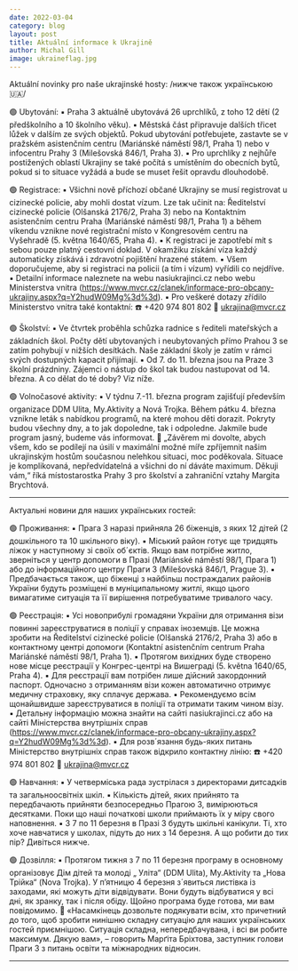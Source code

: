 ```yaml
---
date: 2022-03-04
category: blog
layout: post
title: Aktuální informace k Ukrajině
author: Michal Gill
image: ukraineflag.jpg
---
```


Aktuální novinky pro naše ukrajinské hosty:
/нижче також українською🇺🇦/

🟢 Ubytování:
▪️ Praha 3 aktuálně ubytovává 26 uprchlíků, z toho 12 dětí (2 předškolního a 10 školního věku).
▪️ Městská část připravuje dalších třicet lůžek v dalším ze svých objektů. Pokud ubytování potřebujete, zastavte se v pražském asistenčním centru (Mariánské náměstí 98/1, Praha 1) nebo v infocentru Prahy 3 (Milešovská 846/1, Praha 3).
▪️ Pro uprchlíky z nejhůře postižených oblastí Ukrajiny se také počítá s umístěním do obecních bytů, pokud si to situace vyžádá a bude se muset řešit opravdu dlouhodobě.

🟢 Registrace:
▪️ Všichni nově příchozí občané Ukrajiny se musí registrovat u cizinecké policie, aby mohli dostat vízum. Lze tak učinit na:
Ředitelství cizinecké policie (Olšanská 2176/2, Praha 3) nebo
na Kontaktním asistenčním centru Praha (Mariánské náměstí 98/1, Praha 1)
a během víkendu vznikne nové registrační místo v Kongresovém centru na Vyšehradě (5. května 1640/65, Praha 4).
▪️ K registraci je zapotřebí mít s sebou pouze platný cestovní doklad. V okamžiku získání víza každý automaticky získává i zdravotní pojištění hrazené státem.
▪️ Všem doporučujeme, aby si registraci na policii (a tím i vízum) vyřídili co nejdříve.
▪️ Detailní informace naleznete na webu nasiukrajinci.cz nebo webu Ministerstva vnitra (https://www.mvcr.cz/clanek/informace-pro-obcany-ukrajiny.aspx?q=Y2hudW09Mg%3d%3d).
▪️ Pro veškeré dotazy zřídilo Ministerstvo vnitra také kontaktní:
☎️ +420 974 801 802
📧 ukrajina@mvcr.cz

🟢 Školství:
▪️ Ve čtvrtek proběhla schůzka radnice s řediteli mateřských a základních škol.
Počty dětí ubytovaných i neubytovaných přímo Prahou 3 se zatím pohybují v nižších desítkách. Naše základní školy je zatím v rámci svých dostupných kapacit přijímají.
▪️ Od 7. do 11. března jsou na Praze 3 školní prázdniny. Zájemci o nástup do škol tak budou nastupovat od 14. března. A co dělat do té doby? Viz níže.

🟢 Volnočasové aktivity:
▪️ V týdnu 7.-11. března program zajišťují především organizace DDM Ulita, My.Aktivity a Nová Trojka. Během pátku 4. března vznikne leták s nabídkou programů, na které mohou děti dorazit. Pokryty budou všechny dny, a to jak dopoledne, tak i odpoledne. Jakmile bude program jasný, budeme vás informovat.
💬 „Závěrem mi dovolte, abych všem, kdo se podílejí na úsilí v maximální možné míře zpříjemnit našim ukrajinským hostům současnou nelehkou situaci, moc poděkovala. Situace je komplikovaná, nepředvídatelná a všichni do ní dáváte maximum. Děkuji vám,“ říká místostarostka Prahy 3 pro školství a zahraniční vztahy Margita Brychtová.

---------------------

Актуальні новини для наших українських гостей:

🟢 Проживання:
▪️ Прага 3 наразі прийняла 26 біженців, з яких 12 дітей (2 дошкільного та 10 шкільного віку).
▪️ Міський район готує ще тридцять ліжок у наступному зі своїх об´єктів. Якщо вам потрібне житло, зверніться у центр допомоги в Празі (Mariánské náměstí 98/1, Прага 1) або до інформаційного центру Праги 3 (Milešovská 846/1, Prague 3).
▪️ Предбачається також, що біженці з найбільш постраждалих районів України  будуть розміщені в муніципальному житлі, якщо цього вимагатиме ситуація та її вирішення потребуватиме тривалого часу.

🟢 Реєстрація:
▪️ Усі новоприбулі громадяни України для отримання візи повинні зареєструватися в поліції у справах іноземців. Це можна зробити на
Ředitelství cizinecké policie (Olšanská 2176/2, Praha 3) або 
в контактному центрі допомоги (Kontaktní asistenčním centrum Praha Mariánské náměstí 98/1, Praha 1).
▪️ Протягом вихідних буде створено нове місце реєстрації у Конгрес-центрі на Вишеграді (5. května 1640/65, Praha 4).
▪️ Для реєстрації вам потрібен лише дійсний закордонний паспорт. Одночасно з отриманням візи кожен автоматично отримує медичну страховку, яку сплачує держава.
▪️ Рекомендуємо всім щонайшвидше зареєструватися в поліції та отримати таким чином візу.
▪️ Детальну інформацію можна знайти на сайті nasiukrajinci.cz або на сайті Міністерства внутрішніх справ (https://www.mvcr.cz/clanek/informace-pro-obcany-ukrajiny.aspx?q=Y2hudW09Mg%3d%3d).
▪️ Для розв´язання будь-яких питань Міністерство внутрішніх справ також відкрило контактну лінію:
☎️ +420 974 801 802
📧 ukrajina@mvcr.cz

🟢 Навчання:
▪️ У четверміська рада зустрілася з директорами дитсадків та загальноосвітніх шкіл.
▪️ Кількість дітей, яких прийнято та передбачають прийняти безпосередньо Прагою 3, вимірюються десятками. Поки що наші початкові школи приймають їх у міру свого наповнення.
▪️ З 7 по 11 березня в Празі 3 будуть шкільні канікули. Ті, хто хоче навчатися у школах, підуть до них з 14 березня. А що робити до тих пір? Дивіться нижче.

🟢 Дозвілля:
▪️ Протягом тижня з 7 по 11 березня програму в основному організовує Дім дітей та молоді „ Уліта“ (DDM Ulita), My.Aktivity та „Нова Трійка“ (Nova Trojka). У п’ятницю 4 березня з´явиться листівка із заходами, які можуть діти відвідувати. Вони будуть відбуватися у всі дні, як зранку, так і після обіду. Щойно програма буде готова, ми вам повідомимо.
💬 «Насамкінець дозвольте подякувати всім, хто причетний до того, щоб зробити нинішню складну ситуацію для наших українських гостей приємнішою. Ситуація складна, непередбачувана, і всі ви робите максимум. Дякую вам», – говорить Марґіта Бріхтова, заступник голови Праги 3 з питань освіти та міжнародних відносин.

---
